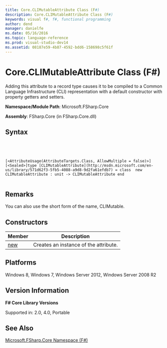 ```yaml
---
title: Core.CLIMutableAttribute Class (F#)
description: Core.CLIMutableAttribute Class (F#)
keywords: visual f#, f#, functional programming
author: dend
manager: danielfe
ms.date: 05/16/2016
ms.topic: language-reference
ms.prod: visual-studio-dev14
ms.assetid: 08187e59-4b87-4592-bdd6-158698c5f61f 
---
```


# Core.CLIMutableAttribute Class (F#)

Adding this attribute to a record type causes it to be compiled to a Common Language Infrastructure (CLI) representation with a default constructor with property getters and setters.

**Namespace/Module Path**: Microsoft.FSharp.Core

**Assembly**: FSharp.Core (in FSharp.Core.dll)


## Syntax



```




[<AttributeUsage(AttributeTargets.Class, AllowMultiple = false)>][<Sealed>]type [CLIMutableAttribute](http://msdn.microsoft.com/en-us/library/571d62f3-5fb5-4088-a9d8-9d2fa61efdb7) = class  new CLIMutableAttribute : unit -> CLIMutableAttribute end


```





## Remarks
You can also use the short form of the name, CLIMutable.


## Constructors


|Member|Description|
|------|-----------|
|[new](http://msdn.microsoft.com/en-us/library/0d2f14f4-6400-4a34-9033-c27c608f1556)|Creates an instance of the attribute.|

## Platforms
Windows 8, Windows 7, Windows Server 2012, Windows Server 2008 R2


## Version Information
**F# Core Library Versions**

Supported in: 2.0, 4.0, Portable




## See Also
[Microsoft.FSharp.Core Namespace &#40;F&#35;&#41;](Microsoft.FSharp.Core-Namespace-%5BFSharp%5D.md)


